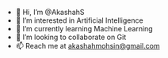 - 👋 Hi, I’m @AkashahS
- 👀 I’m interested in Artificial Intelligence 
- 🌱 I’m currently learning Machine Learning
- 💞️ I’m looking to collaborate on Git
- 📫 Reach me at akashahmohsin@gmail.com

<!---
AkashahS/AkashahS is a ✨ special ✨ repository because its `README.md` (this file) appears on your GitHub profile.
You can click the Preview link to take a look at your changes.
--->

